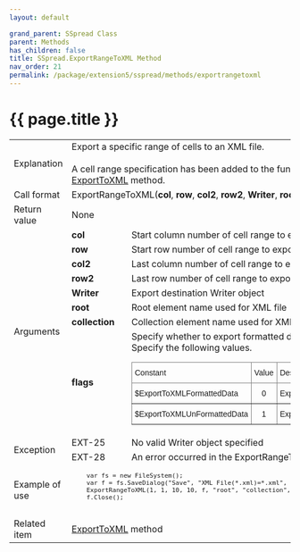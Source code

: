 ```yaml
---
layout: default

grand_parent: SSpread Class
parent: Methods
has_children: false
title: SSpread.ExportRangeToXML Method
nav_order: 21
permalink: /package/extension5/sspread/methods/exportrangetoxml
---
```

# {{ page.title }}

<table>
  <tr>
    <td>Explanation</td>
    <td colspan="2">Export a specific range of cells to an XML file.<br><br>A cell range specification has been added to the functionality of the <a href="/package/extension5/sspread/methods/exporttoxml">ExportToXML</a> method.</td>
  </tr>
  <tr>
    <td>Call format</td>
    <td colspan="2">ExportRangeToXML(<b>col</b>, <b>row</b>, <b>col2</b>, <b>row2</b>, <b>Writer</b>, <b>root</b>, <b>collection</b>, <b>flags</b>)</td>
  </tr>
  <tr>
    <td>Return value</td>
    <td colspan="2">None</td>
  </tr>  
  <tr>
    <td rowspan="8">Arguments</td>
    <td><b>col</b></td>
    <td>Start column number of cell range to export</td>
  </tr>
  <tr>
    <td><b>row</b></td>
    <td>Start row number of cell range to export</td>
  </tr>
  <tr>
    <td><b>col2</b></td>
    <td>Last column number of cell range to export</td>
  </tr>
  <tr>
    <td><b>row2</b></td>
    <td>Last row number of cell range to export</td>
  </tr>
  <tr>
    <td><b>Writer</b></td>
    <td>Export destination Writer object</td>
  </tr>
  <tr>
    <td><b>root</b></td>
    <td>Root element name used for XML file</td>
  </tr>
  <tr>
    <td><b>collection</b></td>
    <td>Collection element name used for XML file</td>
  </tr>
  <tr>
    <td><b>flags</b></td>
    <td>Specify whether to export formatted data<br>Specify the following values.<br><style type="text/css">
.tg  {border-collapse:collapse;border-spacing:0;}
.tg td{border-color:black;border-style:solid;border-width:1px;font-family:Arial, sans-serif;font-size:14px;
  overflow:hidden;padding:10px 5px;word-break:normal;}
.tg th{border-color:black;border-style:solid;border-width:1px;font-family:Arial, sans-serif;font-size:14px;
  font-weight:normal;overflow:hidden;padding:10px 5px;word-break:normal;}
.tg .tg-c3ow{border-color:inherit;text-align:center;vertical-align:top}
.tg .tg-0pky{border-color:inherit;text-align:left;vertical-align:top}
</style>
<table class="tg">
<thead>
  <tr>
    <th class="tg-0pky">Constant</th>
    <th class="tg-c3ow">Value</th>
    <th class="tg-0pky">Description</th>
  </tr>
</thead>
<tbody>
  <tr>
    <td class="tg-0pky">$ExportToXMLFormattedData</td>
    <td class="tg-c3ow">0</td>
    <td class="tg-0pky">Export as formatted data</td>
  </tr>
  <tr>
    <td class="tg-0pky">$ExportToXMLUnFormattedData</td>
    <td class="tg-c3ow">1</td>
    <td class="tg-0pky">Export as unformatted data</td>
  </tr>
</tbody>
</table></td>
  </tr>
  <tr>
    <td rowspan="2">Exception</td>
    <td>EXT-25</td>
    <td>No valid Writer object specified</td>
  </tr>
  <tr>
    <td>EXT-28</td>
    <td>An error occurred in the ExportRangeToXML method</td>
  </tr>
  <tr>
    <td>Example of use</td>
    <td colspan="2"><code><pre>
    var fs = new FileSystem();
    var f = fs.SaveDialog("Save", "XML File(*.xml)=*.xml", "xml", "");
    ExportRangeToXML(1, 1, 10, 10, f, "root", "collection", $ExportToXMLFormattedData);
    f.Close();
    </pre></code></td>
  </tr>
  <tr>
    <td>Related item</td>
    <td colspan="2"><a href="/package/extension5/sspread/methods/exporttoxml">ExportToXML</a> method</td>
  </tr>
</table>

